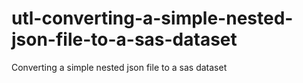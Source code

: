 # utl-converting-a-simple-nested-json-file-to-a-sas-dataset
Converting a simple nested json file to a sas dataset 
